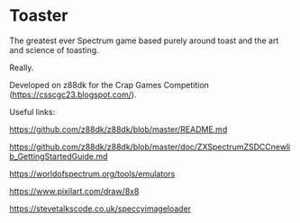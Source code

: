 # Toaster
The greatest ever Spectrum game based purely around toast and the art and science of toasting.

Really.

Developed on z88dk for the Crap Games Competition (https://csscgc23.blogspot.com/).

Useful links:

https://github.com/z88dk/z88dk/blob/master/README.md

https://github.com/z88dk/z88dk/blob/master/doc/ZXSpectrumZSDCCnewlib_GettingStartedGuide.md

https://worldofspectrum.org/tools/emulators

https://www.pixilart.com/draw/8x8

https://stevetalkscode.co.uk/speccyimageloader

